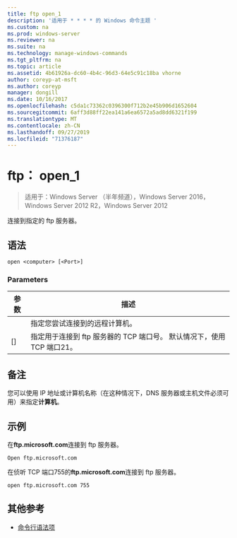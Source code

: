 ```yaml
---
title: ftp open_1
description: '适用于 * * * * 的 Windows 命令主题 '
ms.custom: na
ms.prod: windows-server
ms.reviewer: na
ms.suite: na
ms.technology: manage-windows-commands
ms.tgt_pltfrm: na
ms.topic: article
ms.assetid: 4b61926a-dc60-4b4c-96d3-64e5c91c18ba vhorne
author: coreyp-at-msft
ms.author: coreyp
manager: dongill
ms.date: 10/16/2017
ms.openlocfilehash: c5da1c73362c0396300f712b2e45b906d1652604
ms.sourcegitcommit: 6aff3d88ff22ea141a6ea6572a5ad8dd6321f199
ms.translationtype: MT
ms.contentlocale: zh-CN
ms.lasthandoff: 09/27/2019
ms.locfileid: "71376187"
---
```

# <a name="ftp-open_1"></a>ftp： open_1

>适用于：Windows Server （半年频道），Windows Server 2016，Windows Server 2012 R2，Windows Server 2012

连接到指定的 ftp 服务器。   
## <a name="syntax"></a>语法  
```  
open <computer> [<Port>]  
```  
### <a name="parameters"></a>Parameters  

| 参数  |                                           描述                                            |
|------------|--------------------------------------------------------------------------------------------------|
| <computer> |                指定您尝试连接到的远程计算机。                 |
|  [<Port>]  | 指定用于连接到 ftp 服务器的 TCP 端口号。 默认情况下，使用 TCP 端口21。 |

## <a name="remarks"></a>备注  
您可以使用 IP 地址或计算机名称（在这种情况下，DNS 服务器或主机文件必须可用）来指定**计算机**。  
## <a name="BKMK_Examples"></a>示例  
在**ftp.microsoft.com**连接到 ftp 服务器。  
```  
Open ftp.microsoft.com  
```  
在侦听 TCP 端口755的**ftp.microsoft.com**连接到 ftp 服务器。  
```  
open ftp.microsoft.com 755  
```  
## <a name="additional-references"></a>其他参考  
-   [命令行语法项](command-line-syntax-key.md)  
